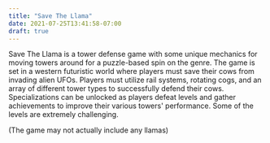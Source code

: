 ```yaml
---
title: "Save The Llama"
date: 2021-07-25T13:41:58-07:00
draft: true
---
```



Save The Llama is a tower defense game with some unique mechanics for moving towers around for a puzzle-based spin on the genre.  The game is set in a western futuristic world where players must save their cows from invading alien UFOs.  Players must utilize rail systems, rotating cogs, and an array of different tower types to successfully defend their cows.  Specializations can be unlocked as players defeat levels and gather achievements to improve their various towers' performance.  Some of the levels are extremely challenging.


(The game may not actually include any llamas)
